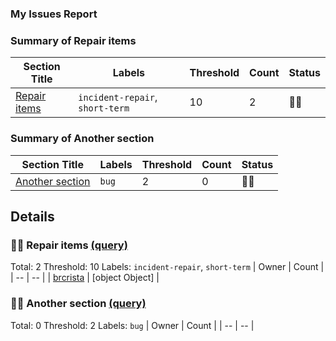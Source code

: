 ### My Issues Report
### Summary of Repair items
| Section Title | Labels | Threshold | Count | Status |
| -- | -- | -- | -- | -- |
| [Repair items](#Repair-items) | `incident-repair`, `short-term` | 10 | 2 | 💚🥳 |
### Summary of Another section
| Section Title | Labels | Threshold | Count | Status |
| -- | -- | -- | -- | -- |
| [Another section](#Another-section) | `bug` | 2 | 0 | 💚🥳 |
## Details
### 💚🥳 Repair items [(query)](https://github.com)
Total: 2
Threshold: 10
Labels: `incident-repair`, `short-term`
| Owner | Count |
| -- | -- |
| [brcrista](https://github.com/brcrista) | [object Object] |
### 💚🥳 Another section [(query)](https://github.com)
Total: 0
Threshold: 2
Labels: `bug`
| Owner | Count |
| -- | -- |
